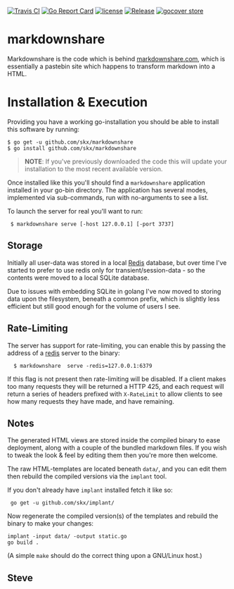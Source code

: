 [![Travis CI](https://img.shields.io/travis/skx/markdownshare/master.svg?style=flat-square)](https://travis-ci.org/skx/markdownshare)
[![Go Report Card](https://goreportcard.com/badge/github.com/skx/markdownshare)](https://goreportcard.com/report/github.com/skx/markdownshare)
[![license](https://img.shields.io/github/license/skx/markdownshare.svg)](https://github.com/skx/markdownshare/blob/master/LICENSE)
[![Release](https://img.shields.io/github/release/skx/markdownshare.svg)](https://github.com/skx/markdownshare/releases/latest)
[![gocover store](http://gocover.io/_badge/github.com/skx/markdownshare)](http://gocover.io/github.com/skx/markdownshare)

# markdownshare

Markdownshare is the code which is behind [markdownshare.com](https://markdownshare.com/), which is essentially a pastebin site which happens to transform markdown into a HTML.


# Installation & Execution

Providing you have a working go-installation you should be able to
install this software by running:

    $ go get -u github.com/skx/markdownshare
    $ go install github.com/skx/markdownshare

> **NOTE**: If you've previously downloaded the code this will update your installation to the most recent available version.

Once installed like this you'll should find a `markdownshare` application installed in your go-bin directory.  The application has several modes, implemented via sub-commands, run with no-arguments to see a list.

To launch the server for real you'll want to run:

     $ markdownshare serve [-host 127.0.0.1] [-port 3737]



## Storage

Initially all user-data was stored in a local [Redis](https://redis.io/) database, but over time I've started to prefer to use redis only for transient/session-data - so the contents were moved to a local SQLite database.

Due to issues with embedding SQLite in golang I've now moved to storing data
upon the filesystem, beneath a common prefix, which is slightly less efficient
but still good enough for the volume of users I see.


## Rate-Limiting

The server has support for rate-limiting, you can enable this by passing the address of a [redis](https://redis.io/) server to the binary:

      $ markdownshare  serve -redis=127.0.0.1:6379

If this flag is not present then rate-limiting will be disabled.  If a client
makes too many requests they will be returned a HTTP 425, and each request
will return a series of headers prefixed with `X-RateLimit` to allow clients
to see how many requests they have made, and have remaining.


## Notes

The generated HTML views are stored inside the compiled binary to ease
deployment, along with a couple of the bundled markdown files.  If you wish
to tweak the look & feel by editing them then you're more then welcome.

The raw HTML-templates are located beneath `data/`, and you can edit them
then rebuild the compiled versions via the `implant` tool.

If you don't already have `implant` installed fetch it like so:

     go get -u github.com/skx/implant/

Now regenerate the compiled version(s) of the templates and rebuild the
binary to make your changes:

    implant -input data/ -output static.go
    go build .

(A simple `make` should do the correct thing upon a GNU/Linux host.)

Steve
--
